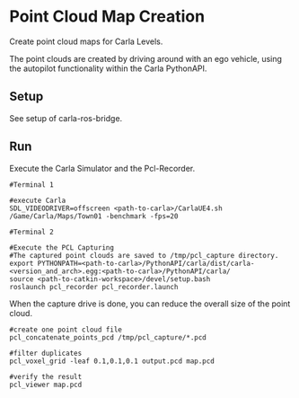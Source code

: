 # Point Cloud Map Creation

Create point cloud maps for Carla Levels.

The point clouds are created by driving around with an ego vehicle, using the autopilot functionality within the Carla PythonAPI.

## Setup

See setup of carla-ros-bridge.

## Run

Execute the Carla Simulator and the Pcl-Recorder.

    #Terminal 1

    #execute Carla
    SDL_VIDEODRIVER=offscreen <path-to-carla>/CarlaUE4.sh /Game/Carla/Maps/Town01 -benchmark -fps=20

    #Terminal 2

    #Execute the PCL Capturing
    #The captured point clouds are saved to /tmp/pcl_capture directory.
    export PYTHONPATH=<path-to-carla>/PythonAPI/carla/dist/carla-<version_and_arch>.egg:<path-to-carla>/PythonAPI/carla/
    source <path-to-catkin-workspace>/devel/setup.bash
    roslaunch pcl_recorder pcl_recorder.launch

When the capture drive is done, you can reduce the overall size of the point cloud.

    #create one point cloud file
    pcl_concatenate_points_pcd /tmp/pcl_capture/*.pcd

    #filter duplicates
    pcl_voxel_grid -leaf 0.1,0.1,0.1 output.pcd map.pcd

    #verify the result
    pcl_viewer map.pcd
